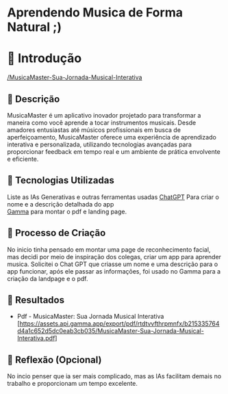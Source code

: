 # Aprendendo Musica de Forma Natural ;)

# 🚀 Introdução
[/MusicaMaster-Sua-Jornada-Musical-Interativa](https://assets.api.gamma.app/export/pdf/rtdtvvfthrpmnfx/b215335764d4a1c652d5dc0eab3cb035/MusicaMaster-Sua-Jornada-Musical-Interativa.pdf)
<br/>


## 📒 Descrição
MusicaMaster é um aplicativo inovador projetado para transformar a maneira como você aprende a tocar instrumentos musicais. Desde amadores entusiastas até músicos profissionais em busca de aperfeiçoamento, MusicaMaster oferece uma experiência de aprendizado interativa e personalizada, utilizando tecnologias avançadas para proporcionar feedback em tempo real e um ambiente de prática envolvente e eficiente.

## 🤖 Tecnologias Utilizadas
Liste as IAs Generativas e outras ferramentas usadas
[ChatGPT](https://chatgpt.com) Para criar o nome e a descrição detalhada do app
<br/>
[Gamma](https://gamma.app/) para montar o pdf e landing page.

## 🧐 Processo de Criação
No inicio tinha pensado em montar uma page de reconhecimento facial, mas decidi por meio de inspiração dos colegas, criar um app para aprender musica.
Solicitei o Chat GPT que criasse um nome e uma descrição para o app funcionar, após ele passar as informações, foi usado no Gamma para a criação da landpage e o pdf.

## 🚀 Resultados
- Pdf - MusicaMaster: Sua Jornada Musical Interativa [https://assets.api.gamma.app/export/pdf/rtdtvvfthrpmnfx/b215335764d4a1c652d5dc0eab3cb035/MusicaMaster-Sua-Jornada-Musical-Interativa.pdf]


## 💭 Reflexão (Opcional)
No incio penser que ia ser mais complicado, mas as IAs facilitam demais no trabalho e proporcionam um tempo excelente.
